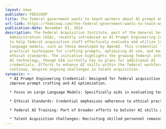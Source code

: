 ```yaml
---
layout: news
publisher: FEDSCOOP
title: The federal government wants to teach workers about AI prompt engineering
url-link: https://fedscoop.com/the-federal-government-wants-to-teach-workers-about-ai-prompt-engineering/
publication-date: November 01, 2024
description: The Federal Acquisition Institute, part of the General Services
  Administration (GSA), recently introduced an AI Prompt Engineering Credential
  to help federal acquisition staff effectively evaluate and utilize large
  language models, such as those developed by OpenAI. This credential focuses on
  practical techniques for crafting prompts, optimizing AI use, and maintaining
  ethical standards. The initiative highlights the growing federal interest in
  AI technology, though GSA currently has no plans for additional AI
  credentials. Efforts to enhance AI skills within the federal workforce
  continue, despite ongoing challenges in talent acquisition.
synopsis: >-
  * AI Prompt Engineering Credential: Designed for federal acquisition staff to
  improve prompt crafting and AI optimization.

  * Focus on Large Language Models: Specifically aids in evaluating technologies like ChatGPT.

  * Ethical Standards: Credential emphasizes adherence to ethical practices in AI use.

  * Federal AI Training: Part of broader efforts to bolster AI skills across the government.

  * Talent Acquisition Challenges: Recruiting skilled personnel remains a hurdle in advancing federal AI capabilities.
---
```


